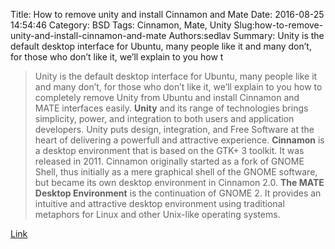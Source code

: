 Title: How to remove unity and install Cinnamon and Mate
Date: 2016-08-25 14:54:46
Category: BSD
Tags: Cinnamon, Mate, Unity
Slug:how-to-remove-unity-and-install-cinnamon-and-mate
Authors:sedlav
Summary: Unity is the default desktop interface for Ubuntu, many people like it and many don’t, for those who don’t like it, we’ll explain to you how t

> Unity is the default desktop interface for Ubuntu, many people like it and many don’t, for those who don’t like it, we’ll explain to you how to completely remove Unity from Ubuntu and install Cinnamon and MATE interfaces easily.
**Unity** and its range of technologies brings simplicity, power, and integration to both users and application developers. Unity puts design, integration, and Free Software at the heart of delivering a powerfull and attractive experience.
**Cinnamon** is a desktop environment that is based on the GTK+ 3 toolkit. It was released in 2011. Cinnamon originally started as a fork of GNOME Shell, thus initially as a mere graphical shell of the GNOME software, but became its own desktop environment in Cinnamon 2.0.
**The MATE Desktop Environment** is the continuation of GNOME 2. It provides an intuitive and attractive desktop environment using traditional metaphors for Linux and other Unix-like operating systems.

[Link](http://www.tecmint.com/remove-unity-install-cinnamon-mate-desktop-in-ubuntu/)
